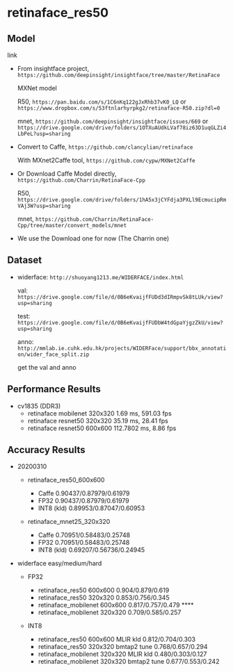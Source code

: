 # retinaface_res50

## Model

link

- From insightface project, `https://github.com/deepinsight/insightface/tree/master/RetinaFace`

  MXNet model

  R50, `https://pan.baidu.com/s/1C6nKq122gJxRhb37vK0_LQ` or `https://www.dropbox.com/s/53ftnlarhyrpkg2/retinaface-R50.zip?dl=0`

  mnet, `https://github.com/deepinsight/insightface/issues/669` or `https://drive.google.com/drive/folders/1OTXuAUdkLVaf78iz63D1uqGLZi4LbPeL?usp=sharing`

- Convert to Caffe, `https://github.com/clancylian/retinaface`

  With MXnet2Caffe tool, `https://github.com/cypw/MXNet2Caffe`

- Or Download Caffe Model directly, `https://github.com/Charrin/RetinaFace-Cpp`

  R50, `https://drive.google.com/drive/folders/1hA5x3jCYFdja3PXLl9EcmucipRmVAj3W?usp=sharing`

  mnet, `https://github.com/Charrin/RetinaFace-Cpp/tree/master/convert_models/mnet`

- We use the Download one for now (The Charrin one)

## Dataset

- widerface: `http://shuoyang1213.me/WIDERFACE/index.html`

  val: `https://drive.google.com/file/d/0B6eKvaijfFUDd3dIRmpvSk8tLUk/view?usp=sharing`

  test: `https://drive.google.com/file/d/0B6eKvaijfFUDbW4tdGpaYjgzZkU/view?usp=sharing`

  anno: `http://mmlab.ie.cuhk.edu.hk/projects/WIDERFace/support/bbx_annotation/wider_face_split.zip`

  get the val and anno

## Performance Results

- cv1835 (DDR3)
  - retinaface mobilenet 320x320  1.69 ms, 591.03 fps
  - retinaface resnet50 320x320   35.19 ms, 28.41 fps
  - retinaface resnet50 600x600   112.7802 ms, 8.86 fps

## Accuracy Results

- 20200310
  - retinaface_res50_600x600
    - Caffe         0.90437/0.87979/0.61979
    - FP32          0.90437/0.87979/0.61979
    - INT8 (kld)    0.89953/0.87047/0.60953

  - retinaface_mnet25_320x320
    - Caffe         0.70951/0.58483/0.25748
    - FP32          0.70951/0.58483/0.25748
    - INT8 (kld)    0.69207/0.56736/0.24945

- widerface easy/medium/hard
  - FP32
    - retinaface_res50     600x600   0.904/0.879/0.619
    - retinaface_res50     320x320   0.853/0.756/0.345
    - retinaface_mobilenet 600x600   0.817/0.757/0.479   ****
    - retinaface_mobilenet 320x320   0.709/0.585/0.257

  - INT8
    - retinaface_res50     600x600  MLIR   kld   0.812/0.704/0.303
    - retinaface_res50     320x320  bmtap2 tune  0.768/0.657/0.294
    - retinaface_mobilenet 320x320  MLIR   kld   0.480/0.303/0.127
    - retinaface_mobilenet 320x320  bmtap2 tune  0.677/0.553/0.242